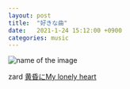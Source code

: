 ```yaml
---
layout: post
title:  "好きな曲"
date:   2021-1-24 15:12:00 +0900
categories: music
---
```



![name of the image](https://se8move.github.io/blog/img/cafe.jpg)

zard [黄昏にMy lonely heart](https://www.youtube.com/watch?v=a0AUKjQKF0M)



